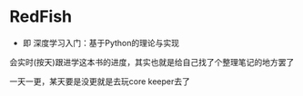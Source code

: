 # RedFish
* 即 深度学习入门：基于Python的理论与实现

会实时(按天)跟进学这本书的进度，其实也就是给自己找了个整理笔记的地方罢了

一天一更，某天要是没更就是去玩core keeper去了
